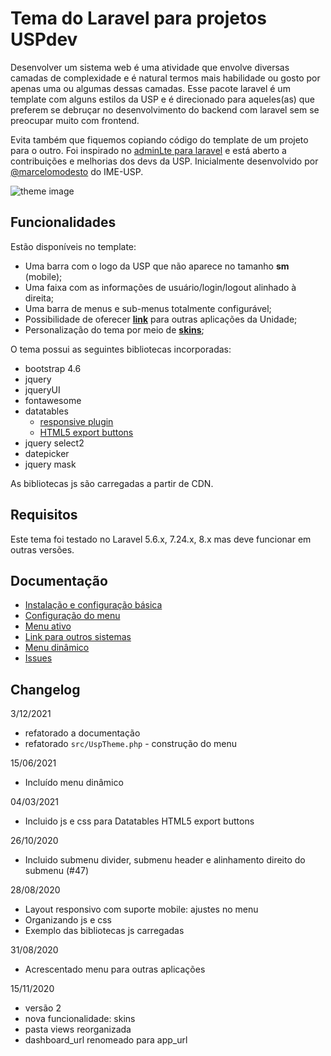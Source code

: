 # Tema do Laravel para projetos USPdev

Desenvolver um sistema web é uma atividade que envolve diversas camadas
de complexidade e é natural termos mais habilidade ou gosto por apenas
uma ou algumas dessas camadas.
Esse pacote laravel é um template com alguns estilos da USP e
é direcionado para aqueles(as) que preferem se debruçar
no desenvolvimento do backend com laravel sem se preocupar muito
com frontend.

Evita também que fiquemos copiando código do template
de um projeto para o outro. Foi inspirado no [adminLte para laravel](https://github.com/jeroennoten/Laravel-AdminLTE)
e está aberto a contribuições e melhorias dos devs da USP.
Inicialmente desenvolvido por [@marcelomodesto](https://github.com/marcelomodesto) do IME-USP.

![theme image](https://raw.githubusercontent.com/uspdev/laravel-usp-theme/master/docs/tela-principal.png)

## Funcionalidades

Estão disponíveis no template:

- Uma barra com o logo da USP que não aparece no tamanho **sm** (mobile);
- Uma faixa com as informações de usuário/login/logout alinhado à direita;
- Uma barra de menus e sub-menus totalmente configurável;
- Possibilidade de oferecer [**link**](docs/outros-sistemas.md) para outras aplicações da Unidade;
- Personalização do tema por meio de [**skins**](docs/skins.md);

O tema possui as seguintes bibliotecas incorporadas:

- bootstrap 4.6
- jquery
- jqueryUI
- fontawesome
- datatables
  - [responsive plugin](https://datatables.net/extensions/responsive/)
  - [HTML5 export buttons](https://datatables.net/extensions/buttons/examples/html5/simple.html)
- jquery select2
- datepicker
- jquery mask

As bibliotecas js são carregadas a partir de CDN.

## Requisitos

Este tema foi testado no Laravel 5.6.x, 7.24.x, 8.x mas deve funcionar em outras versões.


## Documentação

* [Instalação e configuração básica](docs/configuracao.md)
* [Configuração do menu](docs/opcoes-menu.md)
* [Menu ativo](docs/menu-ativo.md)
* [Link para outros sistemas](docs/outros-sistemas.md)
* [Menu dinâmico](docs/menu-dinamico.md)
* [Issues](docs/issues.md)

## Changelog

3/12/2021

- refatorado a documentação
- refatorado `src/UspTheme.php` - construção do menu

15/06/2021

- Incluído menu dinâmico

04/03/2021

- Incluido js e css para Datatables HTML5 export buttons

26/10/2020

- Incluido submenu divider, submenu header e alinhamento direito do submenu (#47)

28/08/2020

- Layout responsivo com suporte mobile: ajustes no menu
- Organizando js e css
- Exemplo das bibliotecas js carregadas

31/08/2020

- Acrescentado menu para outras aplicações

15/11/2020

- versão 2
- nova funcionalidade: skins
- pasta views reorganizada
- dashboard_url renomeado para app_url
